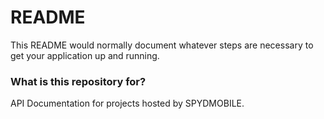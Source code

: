 # README #

This README would normally document whatever steps are necessary to get your application up and running.

### What is this repository for? ###

 API Documentation for projects hosted by SPYDMOBILE.

